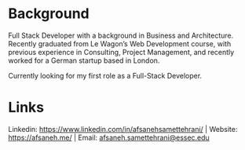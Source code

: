 # Background 

Full Stack Developer with a background in Business and Architecture. Recently graduated from Le Wagon’s Web Development course, with previous experience in Consulting, Project Management, and recently worked for a German startup based in London. 

Currently looking for my first role as a Full-Stack Developer. 

# Links 

Linkedin: https://www.linkedin.com/in/afsanehsamettehrani/ | 
Website: https://afsaneh.me/ | 
Email: afsaneh.samettehrani@essec.edu
